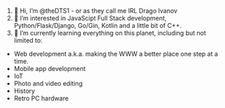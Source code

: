 1. 👋 Hi, I’m @theDTS1 - or as they call me IRL Drago Ivanov
2.  👀 I’m interested in JavaScipt Full Stack development, Python/Flask/Django, Go/Gin, Kotlin and a little bit of C++.
3.  🌱 I’m currently learning everything on this planet, including but not limited to:
*  Web development a.k.a. making the WWW a better place one step at a time. 
*  Mobile app development
*  IoT
*  Photo and video editing
*  History
*  Retro PC hardware



<!---
theDTS1/theDTS1 is a ✨ special ✨ repository because its `README.md` (this file) appears on your GitHub profile.
You can click the Preview link to take a look at your changes.
--->
